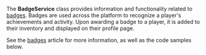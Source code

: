 The **BadgeService** class provides information and functionality related to [badges](https://developer.roblox.com/en-us/articles/Badges-Special-Game-Awards). Badges are used across the platform to recognize a player's achievements and activity. Upon awarding a badge to a player, it is added to their inventory and displayed on their profile page.

See the [badges](https://developer.roblox.com/en-us/articles/Badges-Special-Game-Awards) article for more information, as well as the code samples below.